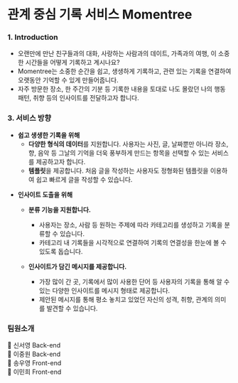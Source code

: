 # 관계 중심 기록 서비스 Momentree




### 1. Introduction

- 오랜만에 만난 친구들과의 대화, 사랑하는 사람과의 데이트, 가족과의 여행, 이 소중한 시간들을 어떻게 기록하고 계시나요?
- Momentree는 소중한 순간을 쉽고, 생생하게 기록하고, 관련 있는 기록을 연결하여 오랫동안 기억할 수 있게 만들어줍니다.
- 자주 방문한 장소, 한 주간의 기분 등 기록한 내용을 토대로 나도 몰랐던 나의 행동 패턴, 취향 등의 인사이트를 전달하고자 합니다.



### 3. 서비스 방향

> 
- **쉽고 생생한 기록을 위해**
    - **다양한 형식의 데이터**를 지원합니다. 사용자는 사진, 글, 날짜뿐만 아니라 장소, 향, 음악 등 그날의 기억을 더욱 풍부하게 만드는 항목을 선택할 수 있는 서비스를 제공하고자 합니다.
    - **템플릿**을 제공합니다. 처음 글을 작성하는 사용자도 정형화된 템플릿을 이용하여 쉽고 빠르게 글을 작성할 수 있습니다.
    
> 
- **인사이트 도출을 위해**
    - **분류 기능을 지원합니다.**
        - 사용자는 장소, 사람 등 원하는 주제에 따라 카테고리를 생성하고 기록을 분류할 수 있습니다.
        - 카테고리 내 기록들을 시각적으로 연결하여 기록의 연결성을 한눈에 볼 수 있도록 돕습니다.

    - **인사이트가 담긴 메시지를 제공합니다.**
        - 가장 많이 간 곳, 기록에서 많이 사용한 단어 등 사용자의 기록을 통해 알 수 있는 다양한 인사이트를 메시지 형태로 제공합니다.
        - 제안된 메시지를 통해 평소 놓치고 있었던 자신의 성격, 취향, 관계의 의미를 발견할 수 있습니다.


### 팀원소개

🥕 신서영  Back-end  
🖤 이중원  Back-end  
🌸 송우영  Front-end  
🐤 이민희  Front-end  